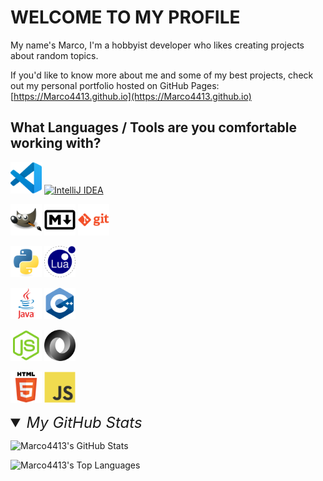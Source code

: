 # WELCOME TO MY PROFILE

My name's Marco, I'm a hobbyist developer who likes creating projects about random topics.

If you'd like to know more about me and some of my best projects, check out my personal portfolio hosted on GitHub Pages: [https://Marco4413.github.io](https://Marco4413.github.io)

## What Languages / Tools are you comfortable working with?

[<img alt="Visual Studio Code" src="https://raw.githubusercontent.com/devicons/devicon/master/icons/vscode/vscode-original.svg" width="50px" height="50px"/>](https://code.visualstudio.com)
[<img alt="IntelliJ IDEA" src="https://upload.wikimedia.org/wikipedia/commons/thumb/9/9c/IntelliJ_IDEA_Icon.svg/1200px-IntelliJ_IDEA_Icon.svg.png" width="50px" height="50px"/>](https://www.jetbrains.com/idea)

[<img alt="Gimp" src="https://raw.githubusercontent.com/devicons/devicon/master/icons/gimp/gimp-original.svg" width="50px" height="50px"/>](https://www.gimp.org)
[<img alt="Markdown" src="https://raw.githubusercontent.com/devicons/devicon/master/icons/markdown/markdown-original.svg" width="50px" height="50px"/>](https://www.wikipedia.org/wiki/Markdown)
[<img alt="Git" src="https://raw.githubusercontent.com/devicons/devicon/master/icons/git/git-plain-wordmark.svg" width="50px" height="50px"/>](https://git-scm.com)

[<img alt="Python" src="https://raw.githubusercontent.com/devicons/devicon/master/icons/python/python-original.svg" width="50px" height="50px"/>](https://www.python.org)
[<img alt="Lua" src="https://raw.githubusercontent.com/devicons/devicon/master/icons/lua/lua-original-wordmark.svg" width="50px" height="50px"/>](https://www.lua.org)

[<img alt="Java" src="https://raw.githubusercontent.com/devicons/devicon/master/icons/java/java-original-wordmark.svg" width="50px" height="50px"/>](https://www.java.com)
[<img alt="C++" src="https://raw.githubusercontent.com/devicons/devicon/master/icons/cplusplus/cplusplus-original.svg" width="50px" height="50px"/>](https://www.wikipedia.org/wiki/C%2B%2B)

[<img alt="NodeJS" src="https://raw.githubusercontent.com/devicons/devicon/master/icons/nodejs/nodejs-original.svg" width="50px" height="50px"/>](https://nodejs.org)
[<img alt="JSON" src="https://raw.githubusercontent.com/github/explore/master/topics/json/json.png" width="50px" height="50px"/>](https://www.json.org)

[<img alt="HTML" src="https://raw.githubusercontent.com/devicons/devicon/master/icons/html5/html5-original-wordmark.svg" width="50px" height="50px"/>](https://www.wikipedia.org/wiki/HTML)
[<img alt="JavaScript" src="https://raw.githubusercontent.com/devicons/devicon/master/icons/javascript/javascript-original.svg" width="50px" height="50px"/>](https://www.wikipedia.org/wiki/JavaScript)

<details open>
<summary style="font-size: x-large; font-style: italic;"> My GitHub Stats </summary>

![Marco4413's GitHub Stats](https://github-readme-stats.vercel.app/api?username=Marco4413&custom_title=Marco%27s%20GitHub%20Stats&theme=dark&show_icons=true&hide=stars&count_private=true)

![Marco4413's Top Languages](https://github-readme-stats.vercel.app/api/top-langs?username=Marco4413&custom_title=Marco%27s%20Top%20Languages&theme=dark&langs_count=100&layout=compact)

</details>
